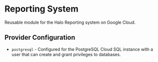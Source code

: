 # Reporting System

Reusable module for the Halo Reporting system on Google Cloud.

## Provider Configuration

*   `postgresql` - Configured for the PostgreSQL Cloud SQL instance with a user
    that can create and grant privileges to databases.
